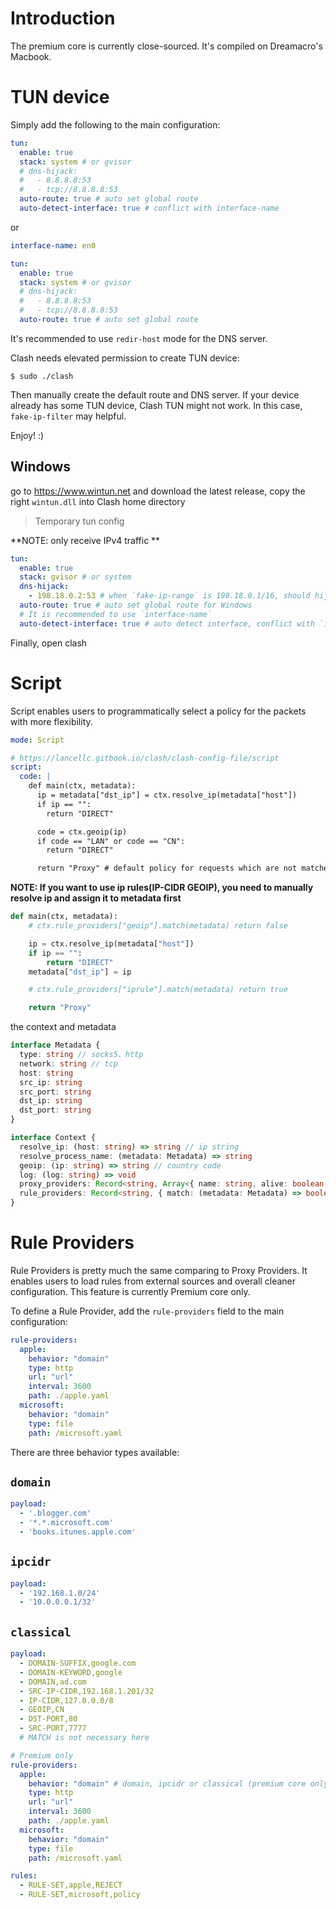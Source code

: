 # Introduction
The premium core is currently close-sourced. It's compiled on Dreamacro's Macbook.

# TUN device

Simply add the following to the main configuration:

```yaml
tun:
  enable: true
  stack: system # or gvisor
  # dns-hijack:
  #   - 8.8.8.8:53
  #   - tcp://8.8.8.8:53
  auto-route: true # auto set global route
  auto-detect-interface: true # conflict with interface-name
```

or

```yaml
interface-name: en0

tun:
  enable: true
  stack: system # or gvisor
  # dns-hijack:
  #   - 8.8.8.8:53
  #   - tcp://8.8.8.8:53
  auto-route: true # auto set global route
```

It's recommended to use `redir-host` mode for the DNS server.

Clash needs elevated permission to create TUN device:

```
$ sudo ./clash
```

Then manually create the default route and DNS server. If your device already has some TUN device, Clash TUN might not work. In this case, `fake-ip-filter` may helpful.

Enjoy! :)

## Windows

go to https://www.wintun.net and download the latest release, copy the right `wintun.dll` into Clash home directory

> Temporary tun config

**NOTE: only receive IPv4 traffic **

```yaml
tun:
  enable: true
  stack: gvisor # or system
  dns-hijack:
    - 198.18.0.2:53 # when `fake-ip-range` is 198.18.0.1/16, should hijack 198.18.0.2:53
  auto-route: true # auto set global route for Windows
  # It is recommended to use `interface-name`
  auto-detect-interface: true # auto detect interface, conflict with `interface-name`
```

Finally, open clash

# Script

Script enables users to programmatically select a policy for the packets with more flexibility.

```yaml
mode: Script

# https://lancellc.gitbook.io/clash/clash-config-file/script
script:
  code: |
    def main(ctx, metadata):
      ip = metadata["dst_ip"] = ctx.resolve_ip(metadata["host"])
      if ip == "":
        return "DIRECT"

      code = ctx.geoip(ip)
      if code == "LAN" or code == "CN":
        return "DIRECT"

      return "Proxy" # default policy for requests which are not matched by any other script
```

**NOTE: If you want to use ip rules(IP-CIDR GEOIP), you need to manually resolve ip and assign it to metadata first**
```python
def main(ctx, metadata):
    # ctx.rule_providers["geoip"].match(metadata) return false

    ip = ctx.resolve_ip(metadata["host"])
    if ip == "":
        return "DIRECT"
    metadata["dst_ip"] = ip

    # ctx.rule_providers["iprule"].match(metadata) return true

    return "Proxy"
```

the context and metadata
```ts
interface Metadata {
  type: string // socks5、http
  network: string // tcp
  host: string
  src_ip: string
  src_port: string
  dst_ip: string
  dst_port: string
}

interface Context {
  resolve_ip: (host: string) => string // ip string
  resolve_process_name: (metadata: Metadata) => string
  geoip: (ip: string) => string // country code
  log: (log: string) => void
  proxy_providers: Record<string, Array<{ name: string, alive: boolean, delay: number }>>
  rule_providers: Record<string, { match: (metadata: Metadata) => boolean }>
}
```

# Rule Providers
Rule Providers is pretty much the same comparing to Proxy Providers. It enables users to load rules from external sources and overall cleaner configuration. This feature is currently Premium core only.

To define a Rule Provider, add the `rule-providers` field to the main configuration:

```yaml
rule-providers:
  apple:
    behavior: "domain"
    type: http
    url: "url"
    interval: 3600
    path: ./apple.yaml
  microsoft:
    behavior: "domain"
    type: file
    path: /microsoft.yaml
```

There are three behavior types available:

## `domain`

```yaml
payload:
  - '.blogger.com'
  - '*.*.microsoft.com'
  - 'books.itunes.apple.com'
```

## `ipcidr`

```yaml
payload:
  - '192.168.1.0/24'
  - '10.0.0.0.1/32'
```

## `classical`

```yaml
payload:
  - DOMAIN-SUFFIX,google.com
  - DOMAIN-KEYWORD,google
  - DOMAIN,ad.com
  - SRC-IP-CIDR,192.168.1.201/32
  - IP-CIDR,127.0.0.0/8
  - GEOIP,CN
  - DST-PORT,80
  - SRC-PORT,7777
  # MATCH is not necessary here
```

```yaml
# Premium only
rule-providers:
  apple:
    behavior: "domain" # domain, ipcidr or classical (premium core only)
    type: http
    url: "url"
    interval: 3600
    path: ./apple.yaml
  microsoft:
    behavior: "domain"
    type: file
    path: /microsoft.yaml

rules:
  - RULE-SET,apple,REJECT
  - RULE-SET,microsoft,policy
```

